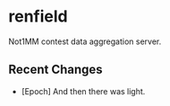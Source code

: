# renfield

Not1MM contest data aggregation server.

## Recent Changes

- [Epoch] And then there was light.
